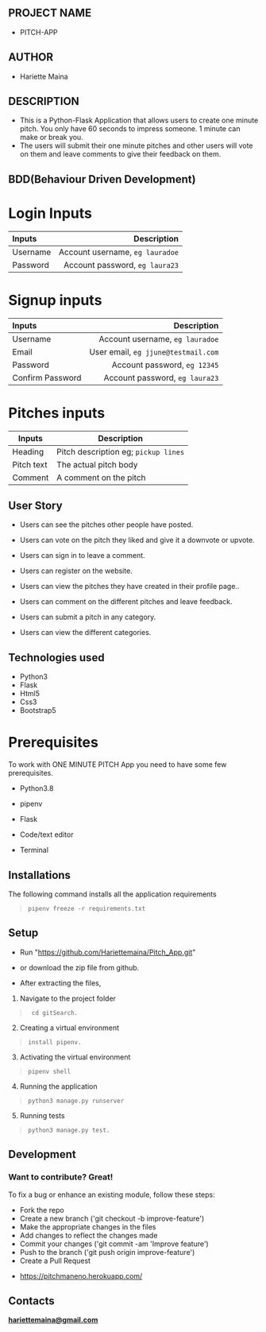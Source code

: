 ## PROJECT  NAME 
 - PITCH-APP 

## AUTHOR 
 - Hariette Maina

 ## DESCRIPTION 
 - This is a Python-Flask Application that allows users to create one minute pitch. You only have 60 seconds to impress someone. 1 minute can make or break you.
- The users will submit their one minute pitches and other users will vote on them and leave comments to give their feedback on them.

 ## BDD(Behaviour Driven Development)

  

 # Login Inputs

| Inputs |  Description |
| :---         |          ---: |
| Username  | Account username, ``eg lauradoe``|
| Password  | Account password, ``eg laura23``|

# Signup inputs

| Inputs |  Description |
| :---         |          ---: |
| Username  | Account username, ``eg lauradoe``|
| Email  | User email, ``eg jjune@testmail.com``|
| Password  | Account password, ``eg 12345``|
| Confirm Password  | Account password, ``eg laura23``|

# Pitches inputs

| Inputs | Description  |
|---|---|
|  Heading | Pitch description eg; ``pickup lines``  |
|  Pitch text| The actual pitch body|
| Comment| A comment on the pitch|

## User Story

- Users can see the pitches other people have posted.

- Users can vote on the pitch they liked and give it a downvote or upvote.

- Users can sign in to leave a comment.

- Users can register on the website.

- Users can view the pitches they have created in their profile page..

- Users can comment on the different pitches and leave feedback. 

- Users can submit a pitch in any category. 

- Users can view the different categories. 

## Technologies used
* Python3
* Flask
* Html5
* Css3
* Bootstrap5


# Prerequisites

To work with ONE MINUTE PITCH App you need to have some few prerequisites.

- Python3.8

- pipenv

- Flask 

- Code/text editor

- Terminal

## Installations

The following command installs all the application requirements
>``pipenv freeze -r requirements.txt``

## Setup
 - Run "https://github.com/Hariettemaina/Pitch_App.git"
 

 - or download the zip file from github.

- After extracting the files, 

 1. Navigate to the project folder
 >`` cd gitSearch.`` 

 2. Creating a virtual environment
 >``install pipenv.``

 3. Activating the virtual environment
 >``pipenv shell``

4. Running the application
>``python3 manage.py runserver``

5. Running tests

 > ``python3 manage.py test.``


##  Development

### Want to contribute? Great!
To fix a bug or enhance an existing module, follow these steps:
* Fork the repo
* Create a new branch ('git checkout -b improve-feature')
* Make the appropriate changes in the files
* Add changes to reflect the changes made
* Commit your changes ('git commit -am 'Improve feature')
* Push to the branch ('git push origin improve-feature')
* Create a Pull Request

- https://pitchmaneno.herokuapp.com/


## Contacts 
 **hariettemaina@gmail.com**